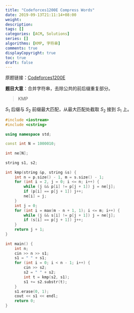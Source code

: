 ```yaml
---
title: "Codeforces1200E Compress Words"
date: 2019-09-13T21:11:14+08:00
weight: 
description:
tags: []
categories: [ACM, Solutions]
series: []
algorithms: [KMP, 字符串]
comments: true
displayCopyright: true
toc: true
draft: false
---
```


原题链接：[Codeforces1200E](https://codeforces.com/problemset/problem/1200/E)

**题目大意**：合并字符串，去除公共的前后缀重复部分。

<!--more-->

> KMP

$S_1$ 后缀与 $S_2$ 前缀最大匹配，从最大匹配处截取 $S_2$ 接到 $S_1$ 上。

```cpp
#include <iostream>
#include <cstring>
 
using namespace std;
 
const int N = 1000010;
 
int ne[N];
 
string s1, s2;
 
int kmp(string &p, string &s) {
    int n = p.size() - 1, m = s.size() - 1;
    for (int i = 2, j = 0; i <= n; i++) {
        while (j && p[i] != p[j + 1]) j = ne[j];
        if (p[i] == p[j + 1]) j++;
        ne[i] = j;
    }  
    int j = 0; 
    for (int i = max(m - n + 1, 1); i <= m; i++) {
        while (j && s[i] != p[j + 1]) j = ne[j];
        if (s[i] == p[j + 1]) j++;
    } 
    return j + 1; 
}
 
int main() {
    int n;
    cin >> n >> s1;
    s1 = " " + s1;
    for (int i = 0; i < n - 1; i++) {
        cin >> s2;
        s2 = " " + s2;
        int t = kmp(s2, s1);
        s1 += s2.substr(t);
    }
    s1.erase(0, 1);
    cout << s1 << endl;
    return 0;
}
```